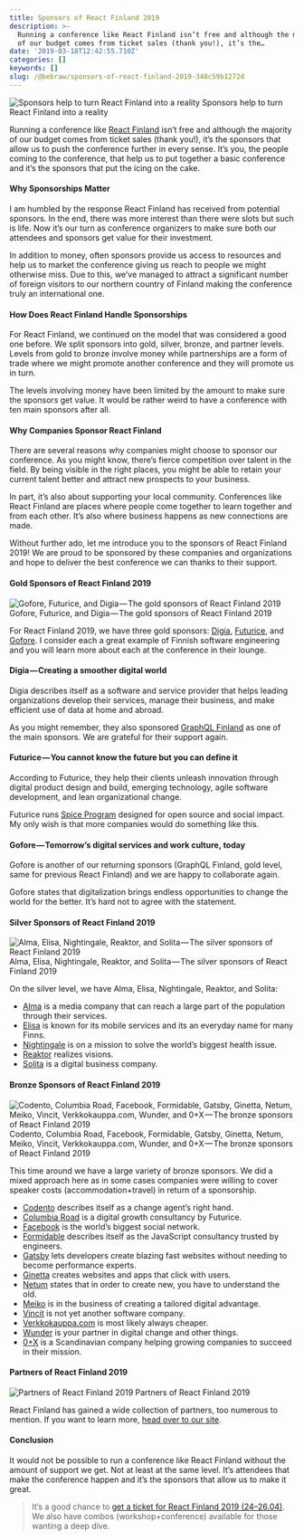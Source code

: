 ```yaml
---
title: Sponsors of React Finland 2019
description: >-
  Running a conference like React Finland isn’t free and although the majority
  of our budget comes from ticket sales (thank you!), it’s the…
date: '2019-03-18T12:42:55.710Z'
categories: []
keywords: []
slug: /@bebraw/sponsors-of-react-finland-2019-348c59b1272d
---
```


![Sponsors help to turn React Finland into a reality](img/1__KA25APp__nOpU8__XGfPSDcw.png)
Sponsors help to turn React Finland into a reality

Running a conference like [React Finland](https://react-finland.fi/) isn’t free and although the majority of our budget comes from ticket sales (thank you!), it’s the sponsors that allow us to push the conference further in every sense. It’s you, the people coming to the conference, that help us to put together a basic conference and it’s the sponsors that put the icing on the cake.

#### Why Sponsorships Matter

I am humbled by the response React Finland has received from potential sponsors. In the end, there was more interest than there were slots but such is life. Now it’s our turn as conference organizers to make sure both our attendees and sponsors get value for their investment.

In addition to money, often sponsors provide us access to resources and help us to market the conference giving us reach to people we might otherwise miss. Due to this, we’ve managed to attract a significant number of foreign visitors to our northern country of Finland making the conference truly an international one.

#### How Does React Finland Handle Sponsorships

For React Finland, we continued on the model that was considered a good one before. We split sponsors into gold, silver, bronze, and partner levels. Levels from gold to bronze involve money while partnerships are a form of trade where we might promote another conference and they will promote us in turn.

The levels involving money have been limited by the amount to make sure the sponsors get value. It would be rather weird to have a conference with ten main sponsors after all.

#### Why Companies Sponsor React Finland

There are several reasons why companies might choose to sponsor our conference. As you might know, there’s fierce competition over talent in the field. By being visible in the right places, you might be able to retain your current talent better and attract new prospects to your business.

In part, it’s also about supporting your local community. Conferences like React Finland are places where people come together to learn together and from each other. It’s also where business happens as new connections are made.

Without further ado, let me introduce you to the sponsors of React Finland 2019! We are proud to be sponsored by these companies and organizations and hope to deliver the best conference we can thanks to their support.

#### Gold Sponsors of React Finland 2019

![Gofore, Futurice, and Digia — The gold sponsors of React Finland 2019](img/1__cPrtPxeOHFHeHN6GYYzdFw.png)
Gofore, Futurice, and Digia — The gold sponsors of React Finland 2019

For React Finland 2019, we have three gold sponsors: [Digia](https://digia.com/), [Futurice](https://www.futurice.com/), and [Gofore](https://gofore.com/). I consider each a great example of Finnish software engineering and you will learn more about each at the conference in their lounge.

#### Digia — Creating a smoother digital world

Digia describes itself as a software and service provider that helps leading organizations develop their services, manage their business, and make efficient use of data at home and abroad.

As you might remember, they also sponsored [GraphQL Finland](https://graphql-finland.fi/) as one of the main sponsors. We are grateful for their support again.

#### Futurice — You cannot know the future but you can define it

According to Futurice, they help their clients unleash innovation through digital product design and build, emerging technology, agile software development, and lean organizational change.

Futurice runs [Spice Program](https://spiceprogram.org/) designed for open source and social impact. My only wish is that more companies would do something like this.

#### Gofore — Tomorrow’s digital services and work culture, today

Gofore is another of our returning sponsors (GraphQL Finland, gold level, same for previous React Finland) and we are happy to collaborate again.

Gofore states that digitalization brings endless opportunities to change the world for the better. It’s hard not to agree with the statement.

#### Silver Sponsors of React Finland 2019

![Alma, Elisa, Nightingale, Reaktor, and Solita — The silver sponsors of React Finland 2019](img/1__lHc9O9tUuk9Q2J9oQSd9Gg.png)
Alma, Elisa, Nightingale, Reaktor, and Solita — The silver sponsors of React Finland 2019

On the silver level, we have Alma, Elisa, Nightingale, Reaktor, and Solita:

*   [Alma](https://www.almamedia.fi/) is a media company that can reach a large part of the population through their services.
*   [Elisa](https://elisa.fi/) is known for its mobile services and its an everyday name for many Finns.
*   [Nightingale](https://nightingalehealth.com/) is on a mission to solve the world’s biggest health issue.
*   [Reaktor](https://www.reaktor.com/) realizes visions.
*   [Solita](https://www.solita.fi/) is a digital business company.

#### Bronze Sponsors of React Finland 2019

![Codento, Columbia Road, Facebook, Formidable, Gatsby, Ginetta, Netum, Meiko, Vincit, Verkkokauppa.com, Wunder, and 0+X — The bronze sponsors of React Finland 2019](img/1__yziEGgSPjrY6c4qoKixDoQ.png)
Codento, Columbia Road, Facebook, Formidable, Gatsby, Ginetta, Netum, Meiko, Vincit, Verkkokauppa.com, Wunder, and 0+X — The bronze sponsors of React Finland 2019

This time around we have a large variety of bronze sponsors. We did a mixed approach here as in some cases companies were willing to cover speaker costs (accommodation+travel) in return of a sponsorship.

*   [Codento](https://www.codento.fi/en/) describes itself as a change agent’s right hand.
*   [Columbia Road](https://www.columbiaroad.com/) is a digital growth consultancy by Futurice.
*   [Facebook](https://www.facebook.com/) is the world’s biggest social network.
*   [Formidable](https://formidable.com/) describes itself as the JavaScript consultancy trusted by engineers.
*   [Gatsby](https://www.gatsbyjs.com/) lets developers create blazing fast websites without needing to become performance experts.
*   [Ginetta](https://ginetta.net/) creates websites and apps that click with users.
*   [Netum](https://www.netum.fi/) states that in order to create new, you have to understand the old.
*   [Meiko](https://meiko.fi/) is in the business of creating a tailored digital advantage.
*   [Vincit](https://www.vincit.fi/) is not yet another software company.
*   [Verkkokauppa.com](https://www.verkkokauppa.com/) is most likely always cheaper.
*   [Wunder](https://wunder.io/) is your partner in digital change and other things.
*   [0+X](https://www.0x.se/) is a Scandinavian company helping growing companies to succeed in their mission.

#### Partners of React Finland 2019

![Partners of React Finland 2019](img/1__DJAej0__DUNwSB1XjDw4R7w.png)
Partners of React Finland 2019

React Finland has gained a wide collection of partners, too numerous to mention. If you want to learn more, [head over to our site](https://react-finland.fi/#partners).

#### Conclusion

It would not be possible to run a conference like React Finland without the amount of support we get. Not at least at the same level. It’s attendees that make the conference happen and it’s the sponsors that allow us to make it great.

> It’s a good chance to [get a ticket for React Finland 2019 (24–26.04)](https://react-finland.fi/#tickets). We also have combos (workshop+conference) available for those wanting a deep dive.